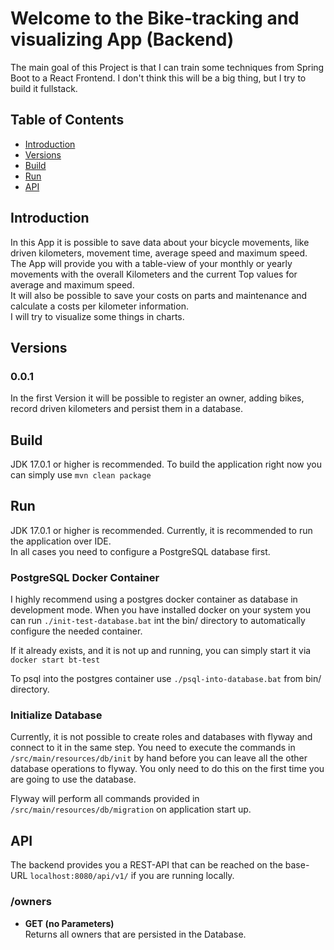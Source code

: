 Welcome to the Bike-tracking and visualizing App (Backend)
==========

The main goal of this Project is that I can train some techniques from Spring Boot to a React Frontend.
I don't think this will be a big thing, but I try to build it fullstack.

## Table of Contents

- [Introduction](#Introduction)
- [Versions](#Versions)
- [Build](#Build)
- [Run](#Run)
- [API](#API)

## Introduction

In this App it is possible to save data about your bicycle movements, like driven kilometers, movement time, average
speed and maximum speed. The App will provide you with a table-view of your monthly or yearly movements with
the overall Kilometers and the current Top values for average and maximum speed.<br>
It will also be possible to save your costs on parts and maintenance and calculate a costs per kilometer
information.<br>
I will try to visualize some things in charts.

## Versions

### 0.0.1

In the first Version it will be possible to register an owner, adding bikes, record driven kilometers and persist them
in a database.

## Build

JDK 17.0.1 or higher is recommended.
To build the application right now you can simply use `mvn clean package`

## Run

JDK 17.0.1 or higher is recommended.
Currently, it is recommended to run the application over IDE.<br>
In all cases you need to configure a PostgreSQL database first.

### PostgreSQL Docker Container

[//]: # (TODO: Provide Docker compose file)
I highly recommend using a postgres docker container as database in development mode.
When you have installed docker on your system you can run `./init-test-database.bat` int the bin/ directory
to automatically configure the needed container.

If it already exists, and it is not up and running, you can simply start it via `docker start bt-test`

To psql into the postgres container use `./psql-into-database.bat` from bin/ directory.

### Initialize Database

Currently, it is not possible to create roles and databases with flyway and connect to it
in the same step. You need to execute the commands in `/src/main/resources/db/init` by hand before you
can leave all the other database operations to flyway.
You only need to do this on the first time you are going to use the database.

Flyway will perform all commands provided in `/src/main/resources/db/migration` on application start up.

## API

The backend provides you a REST-API that can be reached on the base-URL `localhost:8080/api/v1/` if you are running
locally.

### /owners

- <b>GET (no Parameters)</b><br>
  Returns all owners that are persisted in the Database.
